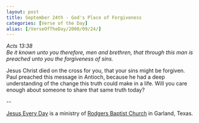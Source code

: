 ```yaml
---
layout: post
title: September 24th - God's Place of Forgiveness
categories: [Verse of the Day]
alias: [/VerseOfTheDay/2008/09/24/]
---
```


_Acts 13:38  
Be it known unto you therefore, men and brethren, that through this
man is preached unto you the forgiveness of sins._

Jesus Christ died on the cross for you, that your sins might be
forgiven. Paul preached this message in Antioch, because he had a
deep understanding of the change this truth could make in a life.
Will you care enough about someone to share that same truth today?

 --

<a href=http://jesuseveryday.net>Jesus Every Day</a> is a ministry of <a href=http://rodgersbaptist.net>Rodgers Baptist Church</a> in Garland, Texas.
